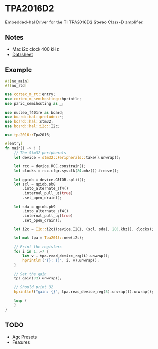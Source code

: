 # TPA2016D2

Embedded-hal Driver for the TI TPA2016D2 Stereo Class-D amplifier.

## Notes

 - Max i2c clock 400 kHz
 - [Datasheet](http://www.ti.com/lit/ds/symlink/tpa2016d2.pdf)
 
 ## Example
```rust
#![no_main]
#![no_std]

use cortex_m_rt::entry;
use cortex_m_semihosting::hprintln;
use panic_semihosting as _;

use nucleo_f401re as board;
use board::hal::prelude::*;
use board::hal::stm32;
use board::hal::i2c::I2c;

use tpa2016::Tpa2016;

#[entry]
fn main() -> ! {
    // The Stm32 peripherals
    let device = stm32::Peripherals::take().unwrap();

    let rcc = device.RCC.constrain();
    let clocks = rcc.cfgr.sysclk(84.mhz()).freeze();

    let gpiob = device.GPIOB.split();
    let scl = gpiob.pb8
        .into_alternate_af4()
        .internal_pull_up(true)
        .set_open_drain();

    let sda = gpiob.pb9
        .into_alternate_af4()
        .internal_pull_up(true)
        .set_open_drain();

    let i2c = I2c::i2c1(device.I2C1, (scl, sda), 200.khz(), clocks);

    let mut tpa = Tpa2016::new(i2c);

    // Print the registers
    for i in 1..=7 {
        let v = tpa.read_device_reg(i).unwrap();
        hprintln!("{}: {}", i, v).unwrap();
    }

    // Set the gain
    tpa.gain(32).unwrap();

    // Should print 32
    hprintln!("gain: {}", tpa.read_device_reg(5).unwrap()).unwrap();

    loop {
    }
}
```

## TODO
 - Agc Presets
 - Features
 
